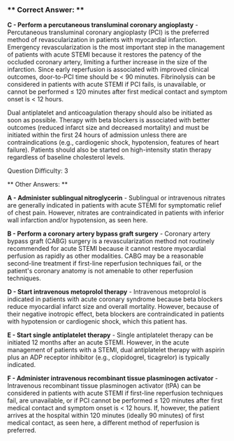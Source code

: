 ### ** Correct Answer: **

**C - Perform a percutaneous transluminal coronary angioplasty** - Percutaneous transluminal coronary angioplasty (PCI) is the preferred method of revascularization in patients with myocardial infarction. Emergency revascularization is the most important step in the management of patients with acute STEMI because it restores the patency of the occluded coronary artery, limiting a further increase in the size of the infarction. Since early reperfusion is associated with improved clinical outcomes, door-to-PCI time should be < 90 minutes. Fibrinolysis can be considered in patients with acute STEMI if PCI fails, is unavailable, or cannot be performed ≤ 120 minutes after first medical contact and symptom onset is < 12 hours.

Dual antiplatelet and anticoagulation therapy should also be initiated as soon as possible. Therapy with beta blockers is associated with better outcomes (reduced infarct size and decreased mortality) and must be initiated within the first 24 hours of admission unless there are contraindications (e.g., cardiogenic shock, hypotension, features of heart failure). Patients should also be started on high-intensity statin therapy regardless of baseline cholesterol levels.

Question Difficulty: 3

** Other Answers: **

**A - Administer sublingual nitroglycerin** - Sublingual or intravenous nitrates are generally indicated in patients with acute STEMI for symptomatic relief of chest pain. However, nitrates are contraindicated in patients with inferior wall infarction and/or hypotension, as seen here.

**B - Perform a coronary artery bypass graft surgery** - Coronary artery bypass graft (CABG) surgery is a revascularization method not routinely recommended for acute STEMI because it cannot restore myocardial perfusion as rapidly as other modalities. CABG may be a reasonable second-line treatment if first-line reperfusion techniques fail, or the patient's coronary anatomy is not amenable to other reperfusion techniques.

**D - Start intravenous metoprolol therapy** - Intravenous metoprolol is indicated in patients with acute coronary syndrome because beta blockers reduce myocardial infarct size and overall mortality. However, because of their negative inotropic effect, beta blockers are contraindicated in patients with hypotension or cardiogenic shock, which this patient has.

**E - Start single antiplatelet therapy** - Single antiplatelet therapy can be initiated 12 months after an acute STEMI. However, in the acute management of patients with a STEMI, dual antiplatelet therapy with aspirin plus an ADP receptor inhibitor (e.g., clopidogrel, ticagrelor) is typically indicated.

**F - Administer intravenous recombinant tissue plasminogen activator** - Intravenous recombinant tissue plasminogen activator (tPA) can be considered in patients with acute STEMI if first-line reperfusion techniques fail, are unavailable, or if PCI cannot be performed ≤ 120 minutes after first medical contact and symptom onset is < 12 hours. If, however, the patient arrives at the hospital within 120 minutes (ideally 90 minutes) of first medical contact, as seen here, a different method of reperfusion is preferred.

